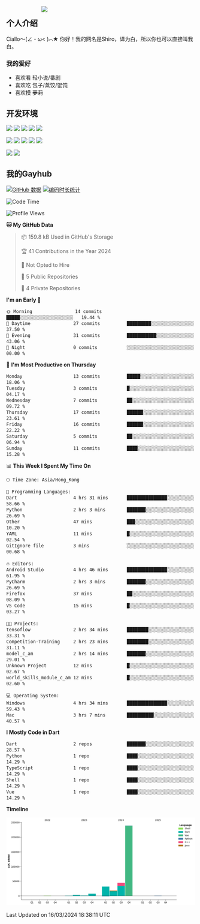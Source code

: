 <img align='right' src='https://img2.moeblog.vip/images/eCva.png' width='410px'>

## 个人介绍
Ciallo～(∠・ω< )⌒★ 你好！我的网名是Shiro，译为白，所以你也可以直接叫我白。

### 我的爱好

* 喜欢看 轻小说/番剧
* 喜欢吃 包子/蒸饺/馄饨
* 喜欢摸 ~~萝莉~~

## 开发环境
[![](https://img.shields.io/badge/Windows-11-blue?style=flat-square&logo=windows&logoColor=white)](https://www.microsoft.com/windows/get-windows-11)
[![](https://img.shields.io/badge/Macos-Sonoma-black?style=flat-square&logo=apple&logoColor=white)](https://www.apple.com/hk/en/macos/sonoma/)
[![](https://img.shields.io/badge/Debian-12-d0024d?style=flat-square&logo=debian&logoColor=white)](https://www.debian.org/)
[![](https://img.shields.io/badge/AlmaLinux-9-0f4266?style=flat-square&logo=almalinux&logoColor=white)](https://almalinux.org/)
[![](https://img.shields.io/badge/Windows%20Server-2012-blue?style=flat-square&logo=windows&logoColor=white)](https://www.microsoft.com/windows-server)

[![](https://img.shields.io/badge/Vivobook-PRO_16-f45a00?style=flat-square&logo=RepublicofGamers&logoColor=white)](https://www.asus.com.cn/laptops/for-creators/vivobook/vivobook-pro-16-oled-k6602/)
[![](https://img.shields.io/badge/Mac_Studio-M1_Max-black?style=flat-square&logo=apple&logoColor=white)](https://www.apple.com/hk/en/mac-studio/)
[![](https://img.shields.io/badge/Mi-MIX4-f45a00?style=flat-square&logo=xiaomi&logoColor=white)](https://www.mi.com/)
[![](https://img.shields.io/badge/SONY-WF1000XM4-f3c74a?style=flat-square)](https://www.sony.com.hk/zh/headphones/products/wf-1000xm4)
[![](https://img.shields.io/badge/Yubikey-5_NFC-9bc930?style=flat-square&logo=yubico&logoColor=9bc930)](https://www.yubico.com/hk/product/yubikey-5-nfc/)

[![](https://img.shields.io/badge/IDE-Visual_Studio_Code-blue?style=flat-square&logo=visual-studio-code&logoColor=white)](https://code.visualstudio.com/)
[![](https://img.shields.io/badge/IDE-JetBrains-black?style=flat-square&logo=jetbrains&logoColor=white)](https://code.visualstudio.com/)
## 我的Gayhub
[![GitHub 数据](https://github-readme-stats.vercel.app/api?username=verymoe)]()
[![编码时长统计](https://github-readme-stats.vercel.app/api/wakatime?username=shiro)]()

<!--START_SECTION:waka-->
![Code Time](http://img.shields.io/badge/Code%20Time-332%20hrs%2029%20mins-blue)

![Profile Views](http://img.shields.io/badge/Profile%20Views-1-blue)

**🐱 My GitHub Data** 

> 📦 159.8 kB Used in GitHub's Storage 
 > 
> 🏆 41 Contributions in the Year 2024
 > 
> 🚫 Not Opted to Hire
 > 
> 📜 5 Public Repositories 
 > 
> 🔑 4 Private Repositories 
 > 
**I'm an Early 🐤** 

```text
🌞 Morning                14 commits          █████░░░░░░░░░░░░░░░░░░░░   19.44 % 
🌆 Daytime                27 commits          █████████░░░░░░░░░░░░░░░░   37.50 % 
🌃 Evening                31 commits          ███████████░░░░░░░░░░░░░░   43.06 % 
🌙 Night                  0 commits           ░░░░░░░░░░░░░░░░░░░░░░░░░   00.00 % 
```
📅 **I'm Most Productive on Thursday** 

```text
Monday                   13 commits          █████░░░░░░░░░░░░░░░░░░░░   18.06 % 
Tuesday                  3 commits           █░░░░░░░░░░░░░░░░░░░░░░░░   04.17 % 
Wednesday                7 commits           ██░░░░░░░░░░░░░░░░░░░░░░░   09.72 % 
Thursday                 17 commits          ██████░░░░░░░░░░░░░░░░░░░   23.61 % 
Friday                   16 commits          ██████░░░░░░░░░░░░░░░░░░░   22.22 % 
Saturday                 5 commits           ██░░░░░░░░░░░░░░░░░░░░░░░   06.94 % 
Sunday                   11 commits          ████░░░░░░░░░░░░░░░░░░░░░   15.28 % 
```


📊 **This Week I Spent My Time On** 

```text
🕑︎ Time Zone: Asia/Hong_Kong

💬 Programming Languages: 
Dart                     4 hrs 31 mins       ███████████████░░░░░░░░░░   58.66 % 
Python                   2 hrs 3 mins        ███████░░░░░░░░░░░░░░░░░░   26.69 % 
Other                    47 mins             ███░░░░░░░░░░░░░░░░░░░░░░   10.20 % 
YAML                     11 mins             █░░░░░░░░░░░░░░░░░░░░░░░░   02.54 % 
GitIgnore file           3 mins              ░░░░░░░░░░░░░░░░░░░░░░░░░   00.68 % 

🔥 Editors: 
Android Studio           4 hrs 46 mins       ███████████████░░░░░░░░░░   61.95 % 
PyCharm                  2 hrs 3 mins        ███████░░░░░░░░░░░░░░░░░░   26.69 % 
Firefox                  37 mins             ██░░░░░░░░░░░░░░░░░░░░░░░   08.09 % 
VS Code                  15 mins             █░░░░░░░░░░░░░░░░░░░░░░░░   03.27 % 

🐱‍💻 Projects: 
tensoflow                2 hrs 34 mins       ████████░░░░░░░░░░░░░░░░░   33.31 % 
Competition-Training     2 hrs 23 mins       ████████░░░░░░░░░░░░░░░░░   31.11 % 
model_c_am               2 hrs 14 mins       ███████░░░░░░░░░░░░░░░░░░   29.01 % 
Unknown Project          12 mins             █░░░░░░░░░░░░░░░░░░░░░░░░   02.67 % 
world_skills_module_c_am 12 mins             █░░░░░░░░░░░░░░░░░░░░░░░░   02.60 % 

💻 Operating System: 
Windows                  4 hrs 34 mins       ███████████████░░░░░░░░░░   59.43 % 
Mac                      3 hrs 7 mins        ██████████░░░░░░░░░░░░░░░   40.57 % 
```

**I Mostly Code in Dart** 

```text
Dart                     2 repos             ███████░░░░░░░░░░░░░░░░░░   28.57 % 
Python                   1 repo              ████░░░░░░░░░░░░░░░░░░░░░   14.29 % 
TypeScript               1 repo              ████░░░░░░░░░░░░░░░░░░░░░   14.29 % 
Shell                    1 repo              ████░░░░░░░░░░░░░░░░░░░░░   14.29 % 
Vue                      1 repo              ████░░░░░░░░░░░░░░░░░░░░░   14.29 % 
```



**Timeline**

![Lines of Code chart](https://raw.githubusercontent.com/verymoe/verymoe/main/assets/bar_graph.png)


 Last Updated on 16/03/2024 18:38:11 UTC
<!--END_SECTION:waka-->
